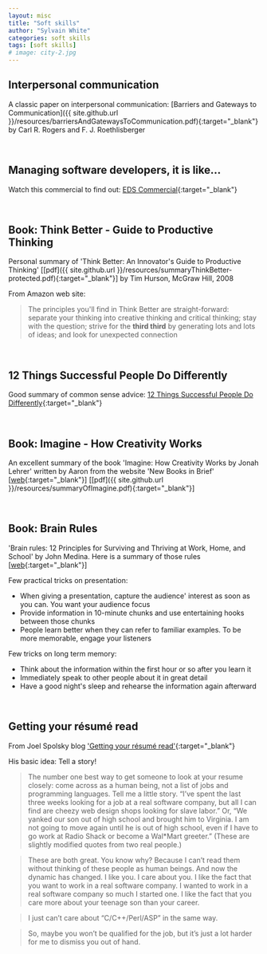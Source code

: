 ```yaml
---
layout: misc
title: "Soft skills"
author: "Sylvain White"
categories: soft skills
tags: [soft skills]
# image: city-2.jpg
---
```


## Interpersonal communication 

A classic paper on interpersonal communication: [Barriers and Gateways to Communication]({{ site.github.url }}/resources/barriersAndGatewaysToCommunication.pdf){:target="_blank"} by Carl R. Rogers and F. J. Roethlisberger

<br/>

## Managing software developers, it is like...

Watch this commercial to find out: [EDS Commercial](https://www.youtube.com/watch?v=Pk7yqlTMvp8){:target="_blank"}

<br/>

## Book: Think Better - Guide to Productive Thinking

Personal summary of 'Think Better: An Innovator's Guide to Productive Thinking' [[pdf]({{ site.github.url }}/resources/summaryThinkBetter-protected.pdf){:target="_blank"}] by Tim Hurson, McGraw Hill, 2008

From Amazon web site:
> The principles you'll find in Think Better are straight-forward: separate your thinking into creative thinking and critical thinking; stay with the question; strive for the **third third** by generating lots and lots of ideas; and look for unexpected connection

<br/>

## 12 Things Successful People Do Differently

Good summary of common sense advice: [12 Things Successful People Do Differently](http://www.marcandangel.com/2012/01/22/12-things-successful-people-do-differently/){:target="_blank"} 

<br/>

## Book: Imagine - How Creativity Works

An excellent summary of the book 'Imagine: How Creativity Works by Jonah Lehrer' written by Aaron from the website 'New Books in Brief' [[web](http://newbooksinbrief.com/2012/04/29/12-a-summary-of-imagine-how-creativity-works-by-jonah-lehrer/){:target="_blank"}] [[pdf]({{ site.github.url }}/resources/summaryOfImagine.pdf){:target="_blank"}]

<br/>

## Book: Brain Rules

 'Brain rules: 12 Principles for Surviving and Thriving at Work, Home, and School' by John Medina. Here is a summary of those rules [[web](http://www.brainrules.net/pdf/mediakit.pdf){:target="_blank"}]  

Few practical tricks on presentation:

* When giving a presentation, capture the audience' interest as soon as you can. You want your audience focus
* Provide information in 10-minute chunks and use entertaining hooks between those chunks
* People learn better when they can refer to familiar examples. To be more memorable, engage your listeners

Few tricks on long term memory:

* Think about the information within the first hour or so after you learn it
* Immediately speak to other people about it in great detail
* Have a good night's sleep and rehearse the information again afterward

<br/>

## Getting your résumé read

From Joel Spolsky blog ['Getting your résumé read'](https://www.joelonsoftware.com/2004/01/26/getting-your-resume-read/){:target="_blank"} 

His basic idea: Tell a story!

> The number one best way to get someone to look at your resume closely: come across as a human being, not a list of jobs and programming languages. Tell me a little story. “I’ve spent the last three weeks looking for a job at a real software company, but all I can find are cheezy web design shops looking for slave labor.” Or, “We yanked our son out of high school and brought him to Virginia. I am not going to move again until he is out of high school, even if I have to go work at Radio Shack or become a Wal*Mart greeter.” (These are slightly modified quotes from two real people.)

> These are both great. You know why? Because I can’t read them without thinking of these people as human beings. And now the dynamic has changed. I like you. I care about you. I like the fact that you want to work in a real software company. I wanted to work in a real software company so much I started one. I like the fact that you care more about your teenage son than your career.

> I just can’t care about “C/C++/Perl/ASP” in the same way.

> So, maybe you won’t be qualified for the job, but it’s just a lot harder for me to dismiss you out of hand.

